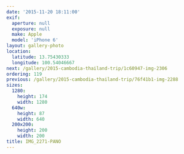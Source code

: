 ```yaml
---
date: '2015-11-20 18:11:00'
exif:
  aperture: null
  exposure: null
  make: Apple
  model: 'iPhone 6'
layout: gallery-photo
location:
  latitude: 13.75430333
  longitude: 100.54046667
next: /gallery/2015-cambodia-thailand-trip/1c60947-img-2306
ordering: 119
previous: /gallery/2015-cambodia-thailand-trip/76f41b1-img-2288
sizes:
  1280:
    height: 174
    width: 1280
  640w:
    height: 87
    width: 640
  200x200:
    height: 200
    width: 200
title: IMG_2271-PANO
---
```

